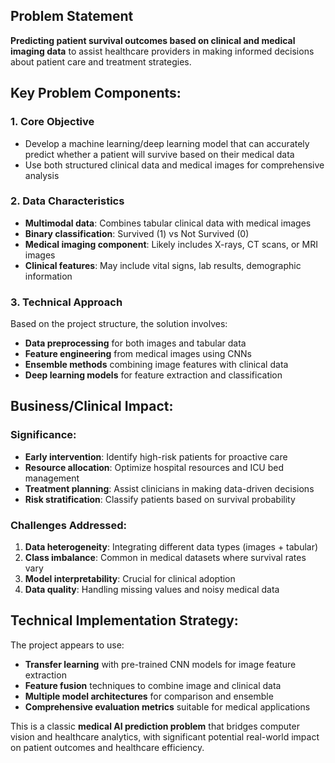 ## Problem Statement

**Predicting patient survival outcomes based on clinical and medical imaging data** to assist healthcare providers in making informed decisions about patient care and treatment strategies.

## Key Problem Components:

### 1. **Core Objective**
- Develop a machine learning/deep learning model that can accurately predict whether a patient will survive based on their medical data
- Use both structured clinical data and medical images for comprehensive analysis

### 2. **Data Characteristics**
- **Multimodal data**: Combines tabular clinical data with medical images
- **Binary classification**: Survived (1) vs Not Survived (0)
- **Medical imaging component**: Likely includes X-rays, CT scans, or MRI images
- **Clinical features**: May include vital signs, lab results, demographic information

### 3. **Technical Approach**
Based on the project structure, the solution involves:
- **Data preprocessing** for both images and tabular data
- **Feature engineering** from medical images using CNNs
- **Ensemble methods** combining image features with clinical data
- **Deep learning models** for feature extraction and classification

## Business/Clinical Impact:

### **Significance:**
- **Early intervention**: Identify high-risk patients for proactive care
- **Resource allocation**: Optimize hospital resources and ICU bed management
- **Treatment planning**: Assist clinicians in making data-driven decisions
- **Risk stratification**: Classify patients based on survival probability

### **Challenges Addressed:**
1. **Data heterogeneity**: Integrating different data types (images + tabular)
2. **Class imbalance**: Common in medical datasets where survival rates vary
3. **Model interpretability**: Crucial for clinical adoption
4. **Data quality**: Handling missing values and noisy medical data

## Technical Implementation Strategy:

The project appears to use:
- **Transfer learning** with pre-trained CNN models for image feature extraction
- **Feature fusion** techniques to combine image and clinical data
- **Multiple model architectures** for comparison and ensemble
- **Comprehensive evaluation metrics** suitable for medical applications

This is a classic **medical AI prediction problem** that bridges computer vision and healthcare analytics, with significant potential real-world impact on patient outcomes and healthcare efficiency.
